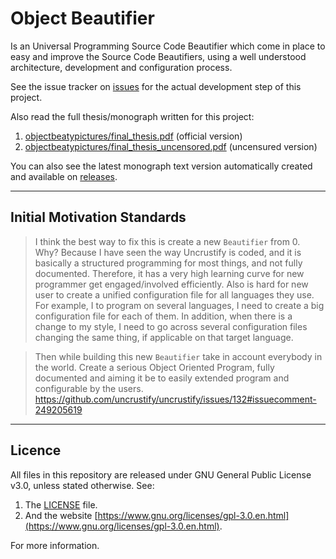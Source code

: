 
# Object Beautifier

Is an Universal Programming Source Code Beautifier which come in place to easy and
improve the Source Code Beautifiers,
using a well understood architecture,
development and
configuration process.

See the issue tracker on [issues](../../issues) for the actual development step of this project.

Also read the full thesis/monograph written for this project:
1. [objectbeatypictures/final_thesis.pdf](../../../objectbeatypictures/blob/master/final_thesis.pdf) (official version)
1. [objectbeatypictures/final_thesis_uncensored.pdf](../../../objectbeatypictures/blob/master/final_thesis_uncensored.pdf) (uncensured version)

You can also see the latest monograph text version automatically created and available on [releases](../../releases).


___
## Initial Motivation Standards

> I think the best way to fix this is create a new `Beautifier` from 0. Why? Because I have seen the way Uncrustify is coded, and it is basically a structured programming for most things, and not fully documented. Therefore, it has a very high learning curve for new programmer get engaged/involved efficiently. Also is hard for new user to create a unified configuration file for all languages they use. For example, I to program on several languages, I need to create a big configuration file for each of them. In addition, when there is a change to my style, I need to go across several configuration files changing the same thing, if applicable on that target language.

> Then while building this new `Beautifier` take in account everybody in the world. Create a serious Object Oriented Program, fully documented and aiming it be to easily extended program and configurable by the users.
> https://github.com/uncrustify/uncrustify/issues/132#issuecomment-249205619


___
## Licence

All files in this repository are released under GNU General Public License v3.0, unless stated otherwise.
See:

1. The [LICENSE](LICENSE.TXT) file.
1. And the website [https://www.gnu.org/licenses/gpl-3.0.en.html](https://www.gnu.org/licenses/gpl-3.0.en.html).

For more information.
